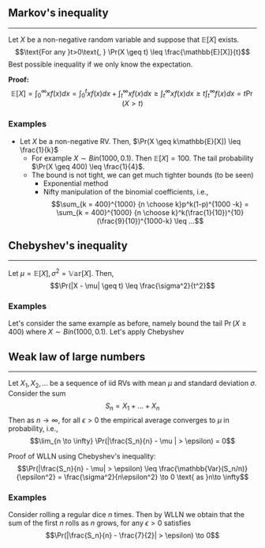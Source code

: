 ## Markov's inequality
---
Let $X$ be a non-negative random variable and suppose that $\mathbb{E}[X]$ exists. $$\text{For any }t>0\text{, } \Pr(X \geq t) \leq \frac{\mathbb{E}[X]}{t}$$
Best possible inequality if we only know the expectation.

**Proof:** $$\mathbb{E}[X] = \int_0^\infty xf(x)dx = \int_0^t xf(x)dx + \int_t^\infty xf(x)dx \geq \int_t^\infty xf(x)dx \geq t\int_t^\infty f(x)dx = t\Pr(X > t)$$
### Examples
- Let $X$ be a non-negative RV. Then, $\Pr(X \geq k\mathbb{E}[X]) \leq \frac{1}{k}$ 
	- For example $X \sim Bin(1000, 0.1)$. Then $\mathbb{E}[X] = 100$. The tail probability $\Pr(X \geq 400) \leq \frac{1}{4}$.
	- The bound is not tight, we can get much tighter bounds (to be seen)
		- Exponential method
		- Nifty manipulation of the binomial coefficients, i.e., $$\sum_{k = 400}^{1000} {n \choose k}p^k(1-p)^{1000 -k} = \sum_{k = 400}^{1000} {n \choose k}^k(\frac{1}{10})^{10}(\frac{9}{10})^{1000-k} \leq ...$$

## Chebyshev's inequality
---
Let $\mu = \mathbb{E}[X], \sigma^2 = \mathbb{Var}[X]$. Then, $$\Pr(|X - \mu| \geq t) \leq \frac{\sigma^2}{t^2}$$
### Examples
Let's consider the same example as before, namely bound the tail $\Pr(X \geq 400)$ where $X \sim Bin(1000, 0.1).$ Let's apply Chebyshev

## Weak law of large numbers
---
Let $X_1, X_2, ...$ be a sequence of iid RVs with mean $\mu$ and standard deviation $\sigma$. Consider the sum $$S_n =X_1+ ... + X_n$$
Then as $n \to \infty$, for all $\epsilon > 0$ the empirical average converges to $\mu$ in probability, i.e., $$\lim_{n \to \infty} \Pr(|\frac{S_n}{n} - \mu | > \epsilon) = 0$$

Proof of WLLN using Chebyshev's inequality: $$\Pr(|\frac{S_n}{n} - \mu| > \epsilon) \leq \frac{\mathbb{Var}(S_n/n)}{\epsilon^2} = \frac{\sigma^2}{n\epsilon^2} \to 0 \text{ as }n\to \infty$$
### Examples
Consider rolling a regular dice $n$ times. Then by WLLN we obtain that the sum of the first $n$ rolls as $n$ grows, for any $\epsilon > 0$ satisfies $$\Pr(|\frac{S_n}{n} - \frac{7}{2}| > \epsilon) \to 0$$

